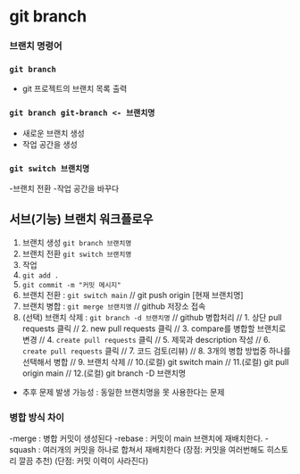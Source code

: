 # git branch

### 브랜치 명령어

### `git branch`

- git 프로젝트의 브랜치 목록 출력

### `git branch git-branch <- 브랜치명`

- 새로운 브랜치 생성
- 작업 공간을 생성

### `git switch 브랜치명`

-브랜치 전환 -작업 공간을 바꾸다

## 서브(기능) 브랜치 워크플로우

1. 브랜치 생성 `git branch 브랜치명`
2. 브랜치 전환 `git switch 브랜치명`
3. 작업
4. `git add .`
5. `git commit -m "커밋 메시지"`
6. 브랜치 전환 : `git switch main`              // git push origin [현재 브랜치명]
7. 브랜치 병합 : `git merge 브랜치명`            // github 저장소 접속
8. (선택) 브랜치 삭제 : `git branch -d 브랜치명` // github 병합처리
                                             // 1. 상단 pull requests 클릭
                                             // 2. new pull requests 클릭
                                             // 3. compare를 병합할 브랜치로 변경
                                             // 4. `create pull requests` 클릭
                                             // 5. 제묵과 description 작성
                                             // 6. `create pull requests` 클릭
                                             // 7. 코드 검토(리뷰)
                                             // 8. 3개의 병합 방법중 하나를 선택해서 병합
                                             // 9. 브랜치 삭제
                                             // 10.(로컬) git switch main
                                             // 11.(로컬) git pull origin main
                                            // 12.(로컬) git branch -D 브랜치명




- 추후 문제 발생 가능성 : 동일한 브랜치명을 못 사용한다는 문제

### 병합 방식 차이

-merge : 병합 커밋이 생성된다
-rebase : 커밋이 main 브랜치에 재배치한다.
-squash : 여러개의 커밋을 하나로 합쳐서 재배치한다 (장점: 커밋을 여러번해도 히스토리 깔끔 추천) (단점: 커밋 이력이 사라진다)